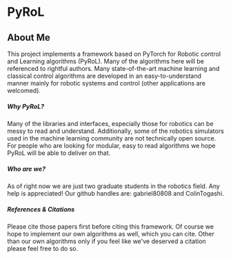 # PyRoL
## About Me
This project implements a framework based on PyTorch
for Robotic control and Learning algorithms (PyRoL).
Many of the algorithms here will be referenced to
rightful authors. Many state-of-the-art machine learning
and classical control algorithms are developed in an
easy-to-understand manner mainly for robotic systems
and control (other applications are welcomed).

##### Why PyRoL?
Many of the libraries and interfaces, especially those
for robotics can be messy to read and understand. Additionally,
some of the robotics simulators used in the machine
learning community are not technically open source. For
people who are looking for modular, easy to read algorithms
we hope PyRoL will be able to deliver on that.

##### Who are we?
As of right now we are just two graduate students in the
robotics field. Any help is appreciated! Our github handles
are: gabriel80808 and ColinTogashi.

##### References & Citations
Please cite those papers first before citing this framework.
Of course we hope to implement our own algorithms as
well, which you can cite. Other than our own algorithms only
if you feel like we've deserved a citation please feel
free to do so.


